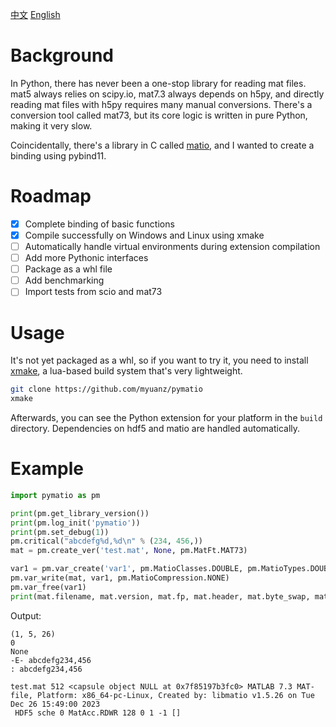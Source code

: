 [中文](./README.md) [English](./README_en.md)

# Background

In Python, there has never been a one-stop library for reading mat files. mat5 always relies on scipy.io, mat7.3 always depends on h5py, and directly reading mat files with h5py requires many manual conversions. There's a conversion tool called mat73, but its core logic is written in pure Python, making it very slow.

Coincidentally, there's a library in C called [matio](https://github.com/tbeu/matio), and I wanted to create a binding using pybind11.

# Roadmap

- [x] Complete binding of basic functions
- [x] Compile successfully on Windows and Linux using xmake
- [ ] Automatically handle virtual environments during extension compilation
- [ ] Add more Pythonic interfaces
- [ ] Package as a whl file
- [ ] Add benchmarking
- [ ] Import tests from scio and mat73

# Usage

It's not yet packaged as a whl, so if you want to try it, you need to install [xmake](https://github.com/xmake-io/xmake/), a lua-based build system that's very lightweight.

```bash
git clone https://github.com/myuanz/pymatio
xmake
```

Afterwards, you can see the Python extension for your platform in the `build` directory. Dependencies on hdf5 and matio are handled automatically.

# Example

```python
import pymatio as pm

print(pm.get_library_version())
print(pm.log_init('pymatio'))
print(pm.set_debug(1))
pm.critical("abcdefg%d,%d\n" % (234, 456,))
mat = pm.create_ver('test.mat', None, pm.MatFt.MAT73)

var1 = pm.var_create('var1', pm.MatioClasses.DOUBLE, pm.MatioTypes.DOUBLE, 2, (2, 3,), (1, 2, 3, 4, 5, 6,), 0)
pm.var_write(mat, var1, pm.MatioCompression.NONE)
pm.var_free(var1)
print(mat.filename, mat.version, mat.fp, mat.header, mat.byte_swap, mat.mode, mat.bof, mat.next_index, mat.num_datasets, mat.refs_id, mat.dir)
```

Output:

```
(1, 5, 26)
0
None
-E- abcdefg234,456
: abcdefg234,456

test.mat 512 <capsule object NULL at 0x7f85197b3fc0> MATLAB 7.3 MAT-file, Platform: x86_64-pc-Linux, Created by: libmatio v1.5.26 on Tue Dec 26 15:49:00 2023
 HDF5 sche 0 MatAcc.RDWR 128 0 1 -1 []
```
